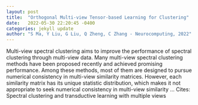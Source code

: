 ```yaml
---
layout: post
title:  "Orthogonal Multi-view Tensor-based Learning for Clustering"
date:   2022-05-30 22:20:45 -0400
categories: jekyll update
author: "S Ma, Y Liu, G Liu, Q Zheng, C Zhang - Neurocomputing, 2022"
---
```

Multi-view spectral clustering aims to improve the performance of spectral clustering through multi-view data. Many multi-view spectral clustering methods have been proposed recently and achieved promising performance. Among these methods, most of them are designed to pursue numerical consistency in multi-view similarity matrices. However, each similarity matrix has its unique statistic distribution, which makes it not appropriate to seek numerical consistency in multi-view similarity … Cites: ‪Spectral clustering and transductive learning with multiple views‬